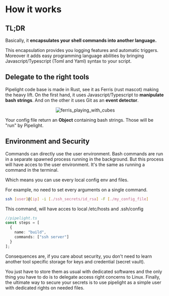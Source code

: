 # How it works

## TL;DR

Basically, it **encapsulates your shell commands into another language.**

This encapsulation provides you logging features and automatic triggers.
Moreover it adds easy programming language abilities by bringing Javascript/Typescript (Toml and Yaml) syntax to your script.

## Delegate to the right tools

Pipelight code base is made in Rust, see it as Ferris (rust mascot) making the heavy lift.
On the first hand, it uses Javascript/Typescript to **manipulate bash strings**.
And on the other it uses Git as an **event detector**.

<p align="center">
  <img src="/images/ferris_playing_pipelight.png" alt="ferris_playing_with_cubes">
</p>

Your config file return an **Object** containing bash strings.
Those will be "run" by Pipelight.

## Environment and Security

Commands can directly use the user environment.
Bash commands are run in a separate spawned process running in the background.
But this process will have acces to the user environment.
It's the same as running a command in the terminal.

Which means you can use every local config env and files.

For example, no need to set every arguments on a single command.

```sh
ssh [user]@[ip] -i [./ssh_secrets/id_rsa] -F [./my_config_file]
```

This command, will have acces to local /etc/hosts and .ssh/config

```ts
//pipelight.ts
const steps = [
  {
    name: "build",
    commands: ["ssh server"]
  }
];
```

Consequences are, if you care about security, you don't need to
learn another tool specific storage for keys and credential (secret vault).

You just have to store them as usual with dedicated softwares and the only thing you have to do is to delegate access right concerns to Linux.
Finally, the ultimate way to secure your secrets is to use pipelight as a simple user with dedicated rights on needed files.
